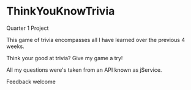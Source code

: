 # ThinkYouKnowTrivia

Quarter 1 Project

This game of trivia encompasses all I have learned over the previous 4 weeks.

Think your good at trivia? Give my game a try!

All my questions were's taken from an API known as jService.

Feedback welcome
